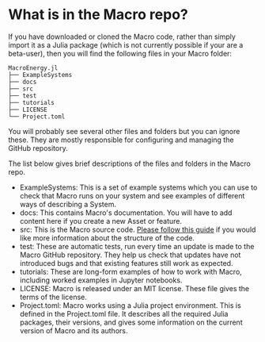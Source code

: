 # What is in the Macro repo?

If you have downloaded or cloned the Macro code, rather than simply import it as a Julia package (which is not currently possible if your are a beta-user), then you will find the following files in your Macro folder:

```ASCII
MacroEnergy.jl
├── ExampleSystems
├── docs
├── src
├── test
├── tutorials
├── LICENSE
└── Project.toml
```

You will probably see several other files and folders but you can ignore these. They are mostly responsible for configuring and managing the GitHub repository.

The list below gives brief descriptions of the files and folders in the Macro repo.

- ExampleSystems: This is a set of example systems which you can use to check that Macro runs on your system and see examples of different ways of describing a System.
- docs: This contains Macro's documentation. You will have to add content here if you create a new Asset or feature.
- src: This is the Macro source code. [Please follow this guide](@ref "Finding your way around the Macro repo") if you would like more information about the structure of the code.
- test: These are automatic tests, run every time an update is made to the Macro GitHub repository. They help us check that updates have not introduced bugs and that existing features still work as expected.
- tutorials: These are long-form examples of how to work with Macro, including worked examples in Jupyter notebooks.
- LICENSE: Macro is released under an MIT license. These file gives the terms of the license.
- Project.toml: Macro works using a Julia project environment. This is defined in the Project.toml file. It describes all the required Julia packages, their versions, and gives some information on the current version of Macro and its authors.

